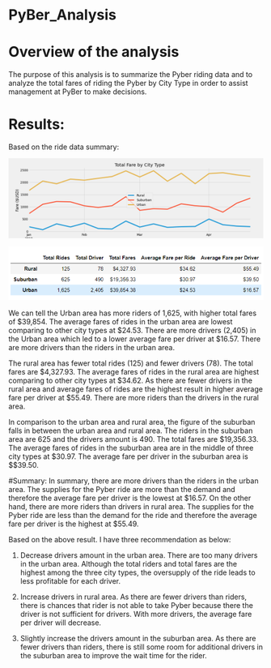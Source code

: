 # PyBer_Analysis
# Overview of the analysis
The purpose of this analysis is to summarize the Pyber riding data and to analyze the total fares of riding the Pyber by City Type in order to assist management at PyBer to make decisions.

# Results:

Based on the ride data summary:

![](analysis/PyBer_fare_summary.png)


![](analysis/Ride_data_Summary.png)

 We can tell the Urban area has more riders of 1,625, with higher total fares of $39,854. The average fares of rides in the urban area are lowest comparing to other city types at $24.53. There are more drivers (2,405) in the Urban area which led to a lower average fare per driver at $16.57. There are more drivers than the riders in the urban area.
 
 The rural area has fewer total rides (125) and fewer drivers (78). The total fares are $4,327.93. The average fares of rides in the rural area are highest comparing to other city types at $34.62. As there are fewer drivers in the rural area and average fares of rides are the highest result in higher average fare per driver at $55.49. There are more riders than the drivers in the rural area.
 
 In comparison to the urban area and rural area, the figure of the suburban falls in between the urban area and rural area. The riders in the suburban area are 625 and the drivers amount is 490. The total fares are $19,356.33. The average fares of rides in the suburban area are in the middle of three city types at $30.97. The average fare per driver in the suburban area is $$39.50.

#Summary:
In summary, there are more drivers than the riders in the urban area. The supplies for the Pyber ride are more than the demand and therefore the average fare per driver is the lowest at $16.57. On the other hand, there are more riders than drivers in rural area. The supplies for the Pyber ride are less than the demand for the ride and therefore the average fare per driver is the highest at $55.49. 

Based on the above result. I have three recommendation as below:
1. Decrease drivers amount in the urban area. There are too many drivers in the urban area. Although the total riders and total fares are the highest among the three city types, the oversupply of the ride leads to less profitable for each driver.

2. Increase drivers in rural area. As there are fewer drivers than riders, there is chances that rider is not able to take Pyber because there the driver is not sufficient for drivers. With more drivers, the average fare per driver will decrease.

3. Slightly increase the drivers amount in the suburban area. As there are fewer drivers than riders, there is still some room for additional drivers in the suburban area to improve the wait time for the rider.


